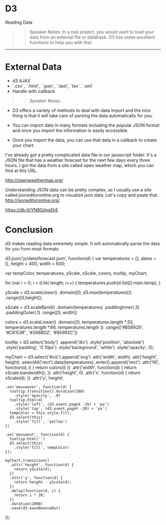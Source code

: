 <!-- .slide: data-state="title" -->
# D3 
Reading Data

>> Speaker Notes:
In a real project, you would want to load your data from an external file or database. D3 has some excellent functions to help you with that.

---

# External Data

<ul>
	<li class="fragment">d3 AJAX</li>
	<li class="fragment">`.csv`, `.html`, `.json`, `.text`, `tsv`, `.xml`</li>
	<li class="fragment">Handle with callback</li>
</ul>

>> Speaker Notes:
- D3 offers a variety of methods to deal with data import and the nice thing is that it will take care of parsing the data automatically for you.

- You can import data in many formats including the popular JSON format and once you import the information is easily accessible.
 
- Once you import the data, you can use that data in a callback to create your chart.
 
I've already got a pretty complicated data file in our javascript folder. It's a JSON file that has a weather forecast for the next few days every three hours.  I got the data from a site called open weather map, which you can find at this URL.

http://openweathermap.org/

Understanding JSON data can be pretty complex, so I usually use a site called jsoneditoronline.org to visualize json data. Let's copy and paste that.
http://jsoneditoronline.org/

https://db.tt/YN8GdygEkE

# Conclusion
d3 makes reading data extremely simple. It will automatically parse the data for you from most formats.

d3.json('js/data/forecast.json', function(d) {
  var temperatures = [],
      dates = [],
      height = 400,
      width = 600;

var tempColor,
    temperatures,
    yScale,
    xScale,
    colors,
    tooltip,
    myChart;

  for (var i = 0; i < d.list.length; i++) {
    temperatures.push(d.list[i].main.temp);
  }

  yScale = d3.scaleLinear()
    .domain([0, d3.max(temperatures)])
    .range([0,height]);

  xScale = d3.scaleBand()
    .domain(temperatures)
    .paddingInner(.3)
    .paddingOuter(.1)
    .range([0, width])

  colors = d3.scaleLinear()
    .domain([0, temperatures.length *.33,
                temperatures.length *.66,
                temperatures.length
                ])
    .range(['#B58929', '#C61C6F',
            '#268BD2', '#85992C'])

  tooltip = d3.select('body')
    .append('div')
    .style('position', 'absolute')
    .style('padding', '0 10px')
    .style('background', 'white')
    .style('opacity', 0);

  myChart = 
    d3.select('#viz').append('svg')
      .attr('width', width)
      .attr('height', height)
      .selectAll('rect').data(temperatures)
      .enter().append('rect')
        .attr('fill', function(d, i) {
          return colors(i)
        })
        .attr('width', function(d) {
          return xScale.bandwidth();
        })
        .attr('height', 0)
        .attr('x', function(d) {
          return xScale(d);
        })
      .attr('y', height)
    
    .on('mouseover', function(d) {
      tooltip.transition().duration(200)
        .style('opacity', .9)
      tooltip.html(d)
        .style('left', (d3.event.pageX -35) + 'px')
        .style('top', (d3.event.pageY -30) + 'px')
      tempColor = this.style.fill;
      d3.select(this)
        .style('fill', 'yellow')
    })

    .on('mouseout', function(d) {
      tooltip.html('')
      d3.select(this)
        .style('fill', tempColor)
    });

    myChart.transition()
      .attr('height', function(d) {
        return yScale(d);
      })
      .attr('y', function(d) {
        return height - yScale(d);
      })
      .delay(function(d, i) {
        return i * 20;
      })
      .duration(1000)
      .ease(d3.easeBounceOut)
});
